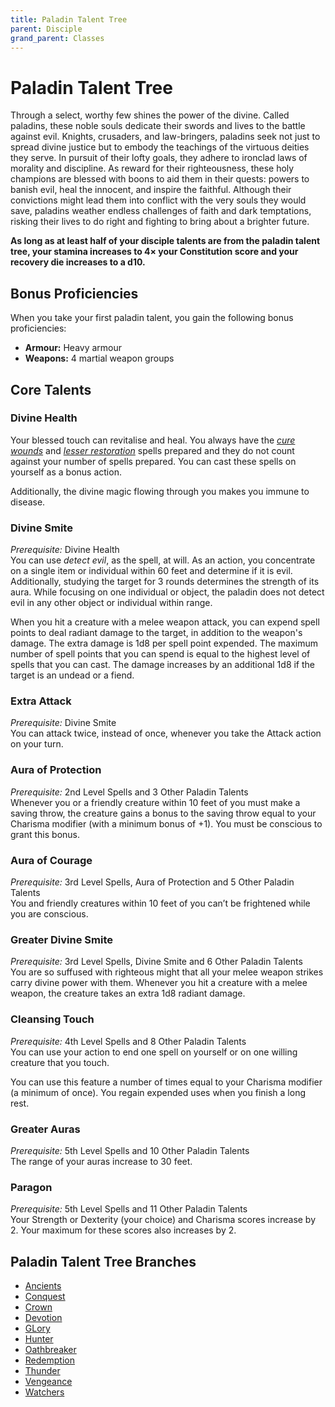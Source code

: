 ```yaml
---
title: Paladin Talent Tree
parent: Disciple
grand_parent: Classes
---
```


# Paladin Talent Tree
Through a select, worthy few shines the power of the divine. Called paladins, these noble souls dedicate their swords and lives to the battle against evil. Knights, crusaders, and law-bringers, paladins seek not just to spread divine justice but to embody the teachings of the virtuous deities they serve. In pursuit of their lofty goals, they adhere to ironclad laws of morality and discipline. As reward for their righteousness, these holy champions are blessed with boons to aid them in their quests: powers to banish evil, heal the innocent, and inspire the faithful. Although their convictions might lead them into conflict with the very souls they would save, paladins weather endless challenges of faith and dark temptations, risking their lives to do right and fighting to bring about a brighter future.

**As long as at least half of your disciple talents are from the paladin talent tree, your stamina increases to 4× your Constitution score and your recovery die increases to a d10.**

## Bonus Proficiencies
When you take your first paladin talent, you gain the following bonus proficiencies:
* **Armour:** Heavy armour
* **Weapons:** 4 martial weapon groups

## Core Talents

### Divine Health
Your blessed touch can revitalise and heal. You always have the [*cure wounds*](https://stormchaserroleplaying.com/stormchaserRPG/Spells/Level1/Evocation/#cure-wounds) and [*lesser restoration*](https://stormchaserroleplaying.com/stormchaserRPG/Spells/Level2/Abjuration/#lesser-restoration) spells prepared and they do not count against your number of spells prepared. You can cast these spells on yourself as a bonus action.

Additionally, the divine magic flowing through you makes you immune to disease.

### Divine Smite
*Prerequisite:* Divine Health<br>
You can use *detect evil*, as the spell, at will. As an action, you concentrate on a single item or individual within 60 feet and determine if it is evil. Additionally, studying the target for 3 rounds determines the strength of its aura. While focusing on one individual or object, the paladin does not detect evil in any other object or individual within range.

When you hit a creature with a melee weapon attack, you can expend spell points to deal radiant damage to the target, in addition to the weapon's damage. The extra damage is 1d8 per spell point expended. The maximum number of spell points that you can spend is equal to the highest level of spells that you can cast. The damage increases by an additional 1d8 if the target is an undead or a fiend.

### Extra Attack
*Prerequisite:* Divine Smite<br>
You can attack twice, instead of once, whenever you take the Attack action on your turn.

### Aura of Protection
*Prerequisite:* 2nd Level Spells and 3 Other Paladin Talents<br>
Whenever you or a friendly creature within 10 feet of you must make a saving throw, the creature gains a bonus to the saving throw equal to your Charisma modifier (with a minimum bonus of +1). You must be conscious to grant this bonus.

### Aura of Courage
*Prerequisite:* 3rd Level Spells, Aura of Protection and 5 Other Paladin Talents<br>
You and friendly creatures within 10 feet of you can’t be frightened while you are conscious.

### Greater Divine Smite
*Prerequisite:* 3rd Level Spells, Divine Smite and 6 Other Paladin Talents<br>
You are so suffused with righteous might that all your melee weapon strikes carry divine power with them. Whenever you hit a creature with a melee weapon, the creature takes an extra 1d8 radiant damage.

### Cleansing Touch
*Prerequisite:* 4th Level Spells and 8 Other Paladin Talents<br>
You can use your action to end one spell on yourself or on one willing creature that you touch.

You can use this feature a number of times equal to your Charisma modifier (a minimum of once). You regain expended uses when you finish a long rest.

### Greater Auras
*Prerequisite:* 5th Level Spells and 10 Other Paladin Talents<br>
The range of your auras increase to 30 feet.

### Paragon
*Prerequisite:* 5th Level Spells and 11 Other Paladin Talents<br>
Your Strength or Dexterity (your choice) and Charisma scores increase by 2. Your maximum for these scores also increases by 2.

## Paladin Talent Tree Branches
* [Ancients](https://stormchaserroleplaying.com/stormchaserRPG/Classes/Disciple/Paladin/Ancients/)
* [Conquest](https://stormchaserroleplaying.com/stormchaserRPG/Classes/Disciple/Paladin/Conquest/)
* [Crown](https://stormchaserroleplaying.com/stormchaserRPG/Classes/Disciple/Paladin/Crown/)
* [Devotion](https://stormchaserroleplaying.com/stormchaserRPG/Classes/Disciple/Paladin/Devotion/)
* [GLory](https://stormchaserroleplaying.com/stormchaserRPG/Classes/Disciple/Paladin/GLory/)
* [Hunter](https://stormchaserroleplaying.com/stormchaserRPG/Classes/Disciple/Paladin/Hunter/)
* [Oathbreaker](https://stormchaserroleplaying.com/stormchaserRPG/Classes/Disciple/Paladin/Oathbreaker/)
* [Redemption](https://stormchaserroleplaying.com/stormchaserRPG/Classes/Disciple/Paladin/Redemption/)
* [Thunder](https://stormchaserroleplaying.com/stormchaserRPG/Classes/Disciple/Paladin/Thunder/)
* [Vengeance](https://stormchaserroleplaying.com/stormchaserRPG/Classes/Disciple/Paladin/Vengeance/)
* [Watchers](https://stormchaserroleplaying.com/stormchaserRPG/Classes/Disciple/Paladin/Watchers/)
